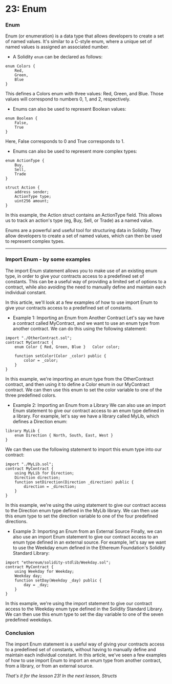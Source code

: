 # 23: Enum

### Enum

Enum (or enumeration) is a data type that allows developers to create a set of named values. It's similar to a C-style enum, where a unique set of named values is assigned an associated number.

* A Solidity `enum` can be declared as follows:

```solidity
enum Colors {  
    Red,  
    Green,  
    Blue
}
```

This defines a Colors enum with three values: Red, Green, and Blue. Those values will correspond to numbers 0, 1, and 2, respectively.

* Enums can also be used to represent Boolean values:

```solidity
enum Boolean {  
    False,  
    True
}
```

Here, False corresponds to 0 and True corresponds to 1.

* Enums can also be used to represent more complex types:

```solidity
enum ActionType {  
    Buy,  
    Sell,  
    Trade
} 

struct Action {  
    address sender;  
    ActionType type;  
    uint256 amount;
}
```

In this example, the Action struct contains an ActionType field. This allows us to track an action's type (eg, Buy, Sell, or Trade) as a named value.

Enums are a powerful and useful tool for structuring data in Solidity. They allow developers to create a set of named values, which can then be used to represent complex types.

***

### Import Enum - by some examples

The import Enum statement allows you to make use of an existing enum type, in order to give your contracts access to a predefined set of constants. This can be a useful way of providing a limited set of options to a contract, while also avoiding the need to manually define and maintain each individual constant.

In this article, we'll look at a few examples of how to use import Enum to give your contracts access to a predefined set of constants.

* Example 1: Importing an Enum from Another Contract Let's say we have a contract called MyContract, and we want to use an enum type from another contract. We can do this using the following statement:

```solidity
import "./OtherContract.sol"; 
contract MyContract {   
    enum Color { Red, Green, Blue }   Color color;     

    function setColor(Color _color) public {      
        color = _color;   
    }
}
```

In this example, we're importing an enum type from the OtherContract contract, and then using it to define a Color enum in our MyContract contract. We can then use this enum to set the color variable to one of the three predefined colors.

* Example 2: Importing an Enum from a Library We can also use an import Enum statement to give our contract access to an enum type defined in a library. For example, let's say we have a library called MyLib, which defines a Direction enum:

```solidity
library MyLib {   
    enum Direction { North, South, East, West }
}
```

We can then use the following statement to import this enum type into our contract:

```solidity
import "./MyLib.sol"; 
contract MyContract {   
    using MyLib for Direction;   
    Direction direction;      
    function setDirection(Direction _direction) public {      
        direction = _direction;   
    }
}
```

In this example, we're using the using statement to give our contract access to the Direction enum type defined in the MyLib library. We can then use this enum type to set the direction variable to one of the four predefined directions.

* Example 3: Importing an Enum from an External Source Finally, we can also use an import Enum statement to give our contract access to an enum type defined in an external source. For example, let's say we want to use the Weekday enum defined in the Ethereum Foundation's Solidity Standard Library:

```solidity
import "ethereum/solidity-stdlib/Weekday.sol"; 
contract MyContract {   
    using Weekday for Weekday;   
    Weekday day;      
    function setDay(Weekday _day) public {      
        day = _day;   
    }
}
```

In this example, we're using the import statement to give our contract access to the Weekday enum type defined in the Solidity Standard Library. We can then use this enum type to set the day variable to one of the seven predefined weekdays.

### Conclusion

The import Enum statement is a useful way of giving your contracts access to a predefined set of constants, without having to manually define and maintain each individual constant. In this article, we've seen a few examples of how to use import Enum to import an enum type from another contract, from a library, or from an external source.

_That's it for the lesson 23! In the next lesson, Structs_

